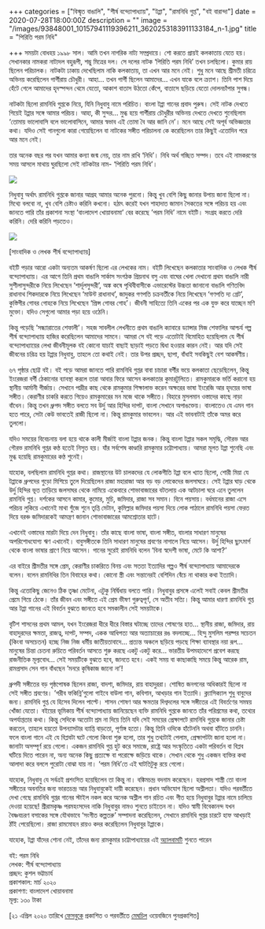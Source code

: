 +++
categories = ["বিস্মৃত বাঙালি", "শীর্ষ বন্দ্যোপাধ্যায়", "টপ্পা", "রামনিধি গুপ্ত", "বই বারান্দা"]
date = 2020-07-28T18:00:00Z
description = ""
image = "/images/93848001_10157941119396211_3620253183911133184_n-1.jpg"
title = "পিরিতি পরম নিধি"

+++
সময়টা বোধহয় ১৯৯৮ সাল। আমি তখন নাগরিক নাট্য সম্প্রদায়ে। শো করতে প্রায়ই কলকাতায় যেতে হয়। সেখানকার নামকরা নাট্যদল বহুরূপী, শম্ভু মিত্রের দল। সে দলের নাটক ‘পিরিতি পরম নিধি’ তখন চলছিলো। কুমার রায় ছিলেন পরিচালক। নাটকটা ঢাকায় দেখেছিলাম নাকি কলকাতায়, তা এখন আর মনে নেই। শুধু মনে আছে শ্রীমতী চরিত্রে অভিনয় করেছিলেন গার্গীরায় চৌধুরী। আহা... তখন গার্গী ছিলেন আমাদের... এখন যাকে বলে ক্র্যাশ। তিনি পাশ দিয়ে হেঁটে গেলে আমাদের হৃদস্পন্দন থেমে যেতো, আকাশ বাতাস উঠতো কেঁপে, বাতাসে ছড়িয়ে যেতো দোলনচাঁপার সুগন্ধ।

নাটকটা ছিলো রামনিধি গুপ্তকে নিয়ে, যিনি নিধুবাবু নামে পরিচিত। বাংলা টপ্পা গানের প্রবাদ পুরুষ। সেই নাটক দেখতে গিয়েই টপ্পার সঙ্গে আমার পরিচয়। আহা, কী সুন্দর... মুগ্ধ হয়ে গার্গীরায় চৌধুরীর অভিনয় দেখতে দেখতে শুনেছিলাম ‘তোমায় ভালোবাসি বলে ভালোবাসিনে, আমার স্বভাব এই তোমা বৈ আর জানি নে’। মনে আছে সেই অপূর্ব অভিজ্ঞতার কথা। যদিও সেই গানগুলো কারা গেয়েছিলেন বা নাটকের সঙ্গীত পরিচালনা কে করেছিলেন তার কিছুই এতোদিন পরে আর মনে নেই।

তার অনেক বছর পর যখন আমার কন্যা জন্ম নেয়, তার নাম রাখি ‘নিধি’। নিধি অর্থ গচ্ছিত সম্পদ। তবে এই নামকরণের সময় আসলে মাথায় ঘুরছিলো সেই নাটকটার নাম- ‘পিরিতি পরম নিধি’।

![](/images/93848001_10157941119396211_3620253183911133184_n.jpg)

নিধুবাবু অর্থাৎ রামনিধি গুপ্তকে জানার আগ্রহ আমার অনেক পুরনো। কিন্তু খুব বেশি কিছু জানার উপায় জানা ছিলো না। মিথ্যে বলবো না, খুব বেশি চেষ্টাও করিনি কখনো। হঠাৎ করেই যখন শাহাদাত জামান সৈকতের সঙ্গে পরিচয় হয় এবং জানতে পারি তাঁর প্রকাশনা সংস্থা ‘বাংলাদেশ খোয়াবনামা’ বের করেছে ’পরম নিধি’ নামে বইটি। সংগ্রহ করতে দেরি করিনি। দেরি করিনি পড়তেও।

![](/images/17967499.jpg)

\[সাংবাদিক ও লেখক শীর্ষ বন্দ্যোপাধ্যায়\]

বইটি পড়ার আরো একটা অন্যতম আকর্ষণ ছিলো এর লেখকের নাম। বইটি লিখেছেন কলকাতার সাংবাদিক ও লেখক শীর্ষ বন্দ্যোপাধ্যায়। এর আগে তিনি প্রথম বাঙালি সার্কাস সংগঠক প্রিয়নাথ বসু এবং বাঘের খেলা দেখানো প্রথম বাঙালি নারী সুশীলাসুন্দরীকে নিয়ে লিখেছেন ‘শার্দূলসুন্দরী’, অঙ্ক কষে পৃথিবীবাসীকে এভারেস্টের উচ্চতা জানানো বাঙালি গণিতবিদ রাধানাথ শিকদারকে নিয়ে লিখেছেন ‘মাউন্ট রাধানাথ’, জাদুকর গণপতি চক্রবর্তীকে নিয়ে লিখেছেন ‘গণপতি দ্য গ্রেট’, কুস্তিগীর গোবর গোহকে নিয়ে লিখেছেন ‘প্রিন্স গোবর গোহ’। জীবনী সাহিত্যে তিনি একের পর এক যুক্ত করে যাচ্ছেন মণি মুক্তো। যদিও সেগুলো আমার পড়া হয়ে ওঠেনি।

কিন্তু পড়েছি ’সন্ধ্যারাতের শেফালী’। সহজ সাবলীল লেখনীতে প্রথম বাঙালি ক্যাবারে ড্যান্সার মিজ শেফালির আশ্চর্য গল্প শীর্ষ বন্দ্যোপাধ্যায় হাজির করেছিলেন আমাদের সামনে। আমরা সে বই পড়ে এতোটাই বিমোহিত হয়েছিলাম যে শীর্ষ বন্দ্যোপাধ্যায়ের লেখা জীবনীমূলক বই কোনো যাচাই বাছাই ছাড়াই পড়তে দ্বিধা হওয়ার কারন নেই। আর যদি সেই জীবনের চরিত্র হয় টপ্পার নিধুবাবু, তাহলে তো কথাই নেই। তার উপর প্রচ্ছদ, ছাপা, বাঁধাই সবকিছুই বেশ আকর্ষণীয়।

৬৭ পৃষ্ঠার ছোট্ট বই। বই পড়ে আমরা জানতে পারি রামনিধি গুপ্তর বাবা চাচারা বর্গীর ভয়ে কলকাতা ছেড়েছিলেন, কিন্তু ইংরেজরা বর্গী ঠেকানোর ব্যাবস্থা করলে তারা আবার ফিরে আসেন কলকাতার কুমারটুলিতে। রামকুমারকে ভর্তি করানো হয় স্থানীয় আর্মানী গীর্জায়। সেখানে পাদ্রীর কাছ থেকে রামকুমার শিক্ষালাভ করেন অক্ষরের ভাষা ইংরেজি আর হৃদয়ের ভাষা সঙ্গীত। কেরাণীর চাকরি করতে গিয়েও রামকুমারের মন মজে থাকে সঙ্গীতে। বিহারে মুসলমান ওস্তাদের কাছে নাড়া বাঁধেন। কিন্তু তখন ধ্রুপদ সঙ্গীত বলতে সব উর্দু আর হিন্দির দাপট, বাংলা সেখানে অপাঙক্তেয়। বাংলাতেও যে এমন গান হতে পারে, সেটা কেউ ভাবতেই রাজী ছিলো না। কিন্তু রামকুমার ভাবলেন। আর এই ভাবনাটাই তাঁকে অমর করে তুললো।

যদিও সময়ের বিবেচনায় বলা হয়ে থাকে কালী মীর্জাই বাংলা টপ্পার জনক। কিন্তু বাংলা টপ্পার সকল সমৃদ্ধি, সৌরভ আর গৌরভ রামনিধি গুপ্তর কণ্ঠ হতেই নিসৃত হয়। যাঁর সর্বশেষ কাণ্ডারি রামকুমার চট্টোপাধ্যায়। আমরা মূলত টপ্পা শুনেছি এবং মুগ্ধ হয়েছি রামকুমারের কণ্ঠ শুনেই।

যাহোক, বলছিলাম রামনিধি গুপ্তর কথা। রাজস্থানের উট চালকদের যে লোকগীতি টপ্পা বলে খ্যাত ছিলো, শোরী মিয়া যে টপ্পাকে ধ্রুপদের গুড়ো মিশিয়ে তুলে দিয়েছিলেন রাজা মহারাজা আর বড় বড় লোকেদের জলসাঘরে। সেই টপ্পার ঘাড় থেকে উর্দু হিন্দির ভূত তাড়িয়ে জলসাঘর থেকে নামিয়ে একেবারে শোভাবাজারের বটতলায় এক আটচালা ঘরে এনে তুললেন রামনিধি গুপ্ত। দর্শকের আসনে কামার, কুমোর, মুচি, জমিদার, রাজা সব সমান। বিনে পয়সায়। বর্ধমানের রাজা এসে পরিচয় লুকিয়ে এখানেই মাথা গুঁজে শুনে তৃপ্তি মেটান, কুমিল্লার জমিদার পয়সা দিয়ে লোক পাঠালে রামনিধি পয়সা ফেরত দিয়ে বরঞ্চ জমিদারকেই আমন্ত্রণ জানান শোভাবাজারের আমশ্রোতার হাটে।

এখানেই ওস্তাদের মারটা দিয়ে দেন নিধুবাবু। তাঁর কাছে বাংলা ভাষা, বাংলা সঙ্গীত, বাংলার সাধারণ মানুষের অপরিশোধযোগ্য ঋণ এখানেই। বাবুসঙ্গীতকে তিনি সাধারণ মানুষের শ্রবণের নাগালে নিয়ে আসেন। উর্দু হিন্দির ছ্যুৎমার্গ থেকে বাংলা ভাষার প্রাণে নিয়ে আসেন। গানের সুরেই রামনিধি বলেন ‘বিনা স্বদেশী ভাষা, মেটে কি আশা?’

এর বাইরে শ্রীমতীর সঙ্গে প্রেম, কেরাণীর চাকরিতে বিনয় এবং সততা ইত্যাদির গল্পও শীর্ষ বন্দ্যোপাধ্যায় আমাদেরকে বলেন। বলেন রামনিধির তিন বিবাহের কথা। কোনো স্ত্রী এবং সন্তানেরই বেশিদিন বেঁচে না থাকার কথা ইত্যাদি।

কিন্তু এতোকিছু জেনেও ঠিক তৃষ্ণা মেটেনা, এটুকু নির্দ্বিধায় বলতে পারি। নিধুবাবুর প্রসঙ্গে এলেই সবাই কেবল শ্রীমতীর প্রেমে গিয়ে ঠেকে। তাঁর জীবন এবং সঙ্গীতে এই প্রেম ভীষণ গুরুত্বপূর্ণ, সে অতীব সত্যি। কিন্তু আমার ধারণা রামনিধি গুপ্ত আর টপ্পা গানের এই বিবর্তন বুঝতে জানতে হবে সমকালীন সেই সময়টাকে।

বৃটিশ শাসনের প্রথম আমল, যখন ইংরেজরা ধীরে ধীরে বিস্তার ঘটাচ্ছে তাদের শোষণের হাত... স্থানীয় রাজা, জমিদার, রায় বাহাদুরদের ক্ষমতা, রাজত্ব, দাপট, সম্পদ, একক আধিপত্য আর অত্যাচারের রঙ বদলাচ্ছে... হিন্দু মুসলিম পরষ্পর সচেতন (কিংবা অসচেতন) হচ্ছে নিজ নিজ ধর্মীয় জাতীয়তাবাদে... প্রত্যন্ত অঞ্চলে ছড়িয়ে পড়ছে শিক্ষা ব্যাবস্থার নয়া রূপ... মানুষের চিন্তা চেতনা রুচিতে পরিবর্তন আসতে শুরু করছে একটু একটু করে... ভারতীয় উপমহাদেশে প্রবেশ করছে রাজনীতিক মূল্যবোধ... সেই সময়টিকে বুঝতে হবে, জানতে হবে। একই সময় বা কাছাকাছি সময়ে কিন্তু আরেক রাম, রামপ্রসাদ সেন গান বাঁধছেন ’মনরে কৃষিকাজ জানো না’!

ধ্রুপদী সঙ্গীতের বড় পৃষ্ঠপোষক ছিলেন রাজা, বাদশা, জমিদার, রায় বাহাদুররা। শোষিত জনগনের অধিকারই ছিলো না সেই সঙ্গীত শ্রবণের। ’গরীব ফকিন্নি’গুলো গাইবে বাউলা গান, কবিগান, আখড়ার গান ইত্যাদি। ক্ল্যাসিক্যাল শুধু বাবুদের জন্য। রামনিধি গুপ্ত যে হিসেব দিলেন পাল্টে। শাসন শোষণ আর ক্ষমতার দিগ্বদলের সঙ্গে সঙ্গীতের এই বিবর্তণের সমন্বয় খোঁজা যেতো। বইয়ের ভূমিকায় শীর্ষ বন্দ্যোপাধ্যায় জানিয়েছেন ব্যক্তি রামনিধি গুপ্তকে জানতে তাঁর পরিশ্রমের কথা, তথ্যের অপর্যাপ্ততার কথা। কিন্তু সেদিকে অতোটা শ্রম না দিয়ে তিনি যদি সেই সময়ের প্রেক্ষাপটে রামনিধি গুপ্তকে জানার চেষ্টা করতেন, তাহলে হয়তো উপন্যাসটার ব্যাপ্তি বাড়তো, পূর্ণাঙ্গ হতো। কিন্তু তিনি ওদিকে হাঁটেননি অথবা হাঁটতে চাননি। ফলে বাংলা গানে এই যে বিপ্লবটা ঘটে গেলো কিংবা শুরু হলো, তার শুধু তথ্যটাই পেলাম, প্রেক্ষাপটটা জানা হলো না। জানাটা অসম্পূর্ণ রয়ে গেলো। একজন রামনিধি গুপ্ত হুট করে সমাজে, রাষ্ট্রে আর সংস্কৃতিতে একটা পরিবর্তন বা বিপ্লব ঘটিয়ে দিতে পারেন না, অন্য অনেক কিছু প্রত্যক্ষে বা পরোক্ষে জড়িয়ে থাকে। সেখান থেকে শুধু একজন ব্যক্তির কথা আলাদা করে বললে পুরোটা বোঝা যায় না। ‘পরম নিধি’তে এই ঘাটতিটুকু রয়ে গেলো।

যাহোক, নিধুবাবু যে সর্বত্রই প্রশংসিত হয়েছিলেন তা কিন্তু না। বঙ্কিমচন্দ্র বদনাম করেছেন। হরপ্রসাদ শাস্ত্রী তো বাংলা সঙ্গীতের অবনতির জন্য ভারতচন্দ্র আর নিধুবাবুকেই দায়ী করেছেন। প্রধান অভিযোগ ছিলো অশ্লীলতা। যদিও পরবর্তীতে দেখা গেছে রামনিধি গুপ্তর গানের স্টাইল নকল করে অনেক অশ্লীল গান রচিত এবং গীত হয়ে নিধুবাবুর টপ্পার নামে চালিয়ে দেওয়া হয়েছে! শ্রীরামকৃষ্ণ পরমহংসদেব নাকি নিধুবাবুর নামও শুনতে চাইতেন না। যদিও স্বামী বিবেকানন্দ যখন বৈষ্ণবচরণ বসাকের সঙ্গে যৌথভাবে ‘সংগীত কল্পতরু’ সম্পাদনা করেছিলেন, সেখানে রামনিধি গুপ্তর চারটে হাফ আখড়াই ঠাঁই পেয়েছিলো। রাজা রামমোহন রায়ও কদর করেছিলেন নিধুবাবুর টপ্পাকে।

যাহোক, টপ্পা যাঁদের শোনা নেই, তাঁদের জন্য রামকুমার চট্টোপাধ্যায়ের এই [অ্যালবামটি](https://www.youtube.com/watch?v=wzLI5ZrnhZw&t=144s) শুনতে পারেন

বই: পরম নিধি  
লেখক: শীর্ষ বন্দ্যোপাধ্যায়  
প্রচ্ছদ: কুশল ভট্টাচার্য  
প্রকাশকাল: মার্চ ২০২০  
প্রকাশণা: বাংলাদেশ খোয়াবনামা  
মূল্য: ১৩০ টাকা

\[২১ এপ্রিল ২০২০ তারিখে [ফেসবুকে](https://www.facebook.com/photo.php?fbid=10157941119391211&set=a.10157874807236211&type=3&theater) প্রকাশিত ও পরবর্তীতে [মেঘচিল](https://meghchil.com/%E0%A6%9F%E0%A6%AA%E0%A7%8D%E0%A6%AA%E0%A6%BE%E0%A6%B0-%E0%A6%A8%E0%A6%BF%E0%A6%A7%E0%A7%81%E0%A6%AC%E0%A6%BE%E0%A6%AC%E0%A7%81-%E0%A6%B0%E0%A6%BE%E0%A6%AE%E0%A6%A8%E0%A6%BF%E0%A6%A7%E0%A6%BF/?fbclid=IwAR3ZC0Qy2yzprx9Xp83YFyqiutRZWd48Pjnd8x9VTC_IKwDVDosAfKKngp0) ওয়েবজিনে পুনপ্রকাশিত\]